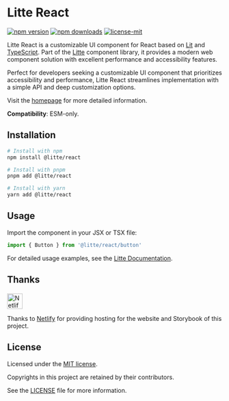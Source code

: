 # Litte React

<!-- [![jsr score](https://jsr.io/badges/@litte/react/score)](https://jsr.io/@litte/react) -->
<!-- [![jsr version](https://jsr.io/badges/@litte/react)](https://jsr.io/@litte/react) -->
[![npm version](https://img.shields.io/npm/v/@litte/react)](https://www.npmjs.com/package/@litte/react)
[![npm downloads](https://img.shields.io/npm/dm/@litte/react)](https://www.npmjs.com/package/@litte/react)
[![license-mit](https://img.shields.io/badge/License-MIT-greens.svg)][license-mit]

Litte React is a customizable UI component for React based on [Lit][lit] and [TypeScript][typescript].
Part of the [Litte][litte-homepage] component library, it provides a modern web component solution with
excellent performance and accessibility features.

Perfect for developers seeking a customizable UI component that prioritizes accessibility and performance,
Litte React streamlines implementation with a simple API and deep customization options.

Visit the [homepage][litte-homepage] for more detailed information.

**Compatibility**: ESM-only.

## Installation

```sh
# Install with npm
npm install @litte/react

# Install with pnpm
pnpm add @litte/react

# Install with yarn
yarn add @litte/react
```

## Usage

Import the component in your JSX or TSX file:

```ts
import { Button } from '@litte/react/button'
```

For detailed usage examples, see the [Litte Documentation](https://litte.dev/docs).

## Thanks

<p align="left" style="margin-top: 20px;">
  <a href="https://www.netlify.com/?utm_source=litte&utm_medium=npmjs&utm_campaign=README" style="margin-right: 12px;">
    <img src="https://www.netlify.com/img/global/badges/netlify-color-accent.svg" alt="Netlify" height="36px" />
  </a>
</p>

Thanks to [Netlify](https://www.netlify.com/) for providing hosting for the website and Storybook of this project.

## License

Licensed under the [MIT license][license-mit].

Copyrights in this project are retained by their contributors.

See the [LICENSE][license-mit] file for more information.

[litte-homepage]: https://litte.dev
[license-mit]: https://github.com/riipandi/litte/blob/main/LICENSE
[typescript]: https://www.typescriptlang.org
[lit]: https://lit.dev
